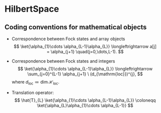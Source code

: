 # HilbertSpace

## Coding conventions for mathematical objects

- Correspondence between Fock states and array objects
$$
	\ket{\alpha_{1}\cdots \alpha_{L-1}\alpha_{L}}
	\longleftrightarrow a[j] = \alpha_{j+1} \quad(j=0,\dots,L-1).
$$


- Correspondence between Fock states and integers
$$
	\ket{\alpha_{1}\cdots \alpha_{L-1}\alpha_{L}}
	\longleftrightarrow \sum_{j=0}^{L-1} \alpha_{j+1} \ (d_{\mathrm{loc}})^{j},
$$
where $d_{\mathrm{loc}} \coloneqq \dim \mathcal{H}_{\mathrm{loc}}$.

- Translation operator:
$$
	\hat{T}_{L} \ket{\alpha_{1}\cdots \alpha_{L-1}\alpha_{L}} \coloneqq \ket{\alpha_{L}\alpha_{1}\cdots \alpha_{L-1}}
$$
